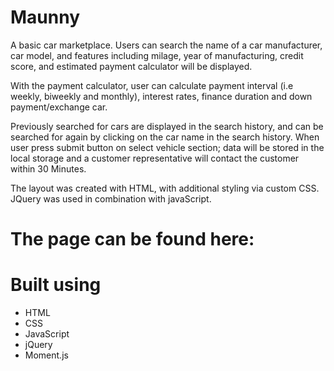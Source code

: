 # Maunny

A basic car marketplace. Users can search the name of a car manufacturer, car model, and features including milage, year of manufacturing, credit score, and estimated payment calculator will be displayed. 

With the payment calculator, user can calculate payment interval (i.e weekly, biweekly and monthly), interest rates, finance duration and down payment/exchange car. 

Previously searched for cars are displayed in the search history, and can be searched for again by clicking on the car name in the search history. When user press submit button on select vehicle section; data will be stored in the local storage and a customer representative will contact the customer within 30 Minutes. 

The layout was created with HTML, with additional styling via custom CSS. JQuery was used in combination with javaScript. 

# The page can be found here:



# Built using


- HTML
- CSS
- JavaScript
- jQuery
- Moment.js
